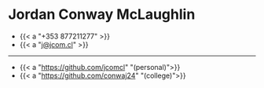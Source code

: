 # Jordan Conway McLaughlin

- {{< a "+353 877211277" >}}
- {{< a "j@jcom.cl" >}}

---

- {{< a "https://github.com/jcomcl" "(personal)">}}
- {{< a "https://github.com/conwaj24" "(college)">}}

